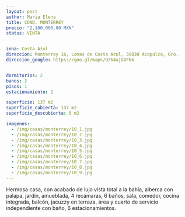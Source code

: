 ```yaml
---
layout: post
author: Maria Elena
title: COND. MONTERREY
precio: "2,100,000.00 MXN"
status: VENTA


zona: Costa Azul
direccion: Monterrey 16, Lomas de Costa Azul, 39830 Acapulco, Gro.
direccion_google: https://goo.gl/maps/QZk4ajGGFNk


dormitorios: 2
banos: 2
pisos: 1
estacionamiento: 1

superficie: 137 m2
superficie_cubierta: 137 m2
superficie_descubierta: 0 m2

imagenes:
  - /img/casas/monterrey/10_1.jpg
  - /img/casas/monterrey/10_2.jpg
  - /img/casas/monterrey/10_3.jpg
  - /img/casas/monterrey/10_4.jpg
  - /img/casas/monterrey/10_5.jpg
  - /img/casas/monterrey/10_6.jpg
  - /img/casas/monterrey/10_7.jpg
  - /img/casas/monterrey/10_8.jpg
  - /img/casas/monterrey/10_9.jpg
---
```


Hermosa casa, con acabado de lujo vista total a la bahía, alberca con palapa, jardín, amueblada, 4 recámaras, 6 baños, sala, comedor, cocina integrada, balcón, jacuzzy en terraza, área y cuarto de servicio independiente con baño, 6 estacionamientos.
